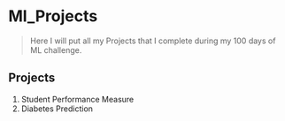 # Ml_Projects
> Here I will put all my Projects that I complete during my 100 days of ML challenge.

## Projects
1. Student Performance Measure
2. Diabetes Prediction
